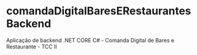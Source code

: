# comandaDigitalBaresERestaurantesBackend
Aplicação de backend .NET CORE C# - Comanda Digital de Bares e Restaurante - TCC II

